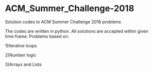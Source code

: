 # ACM_Summer_Challenge-2018
Solution codes to ACM Summer Challenge 2018 problems 

The codes are written in python.
All solutions are accepted within given time frame.
Problems based on:

1)Iterative loops

2)Number logic

3)Arrays and Lists
